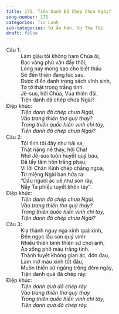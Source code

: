 ```yaml
---
title: 175. Tiện Danh Đã Chép Chưa Ngài?
song-number: 175
categories: Tin Lành
sub-categories: Sự Ăn Năn, Sự Tha Tội
draft: false
---
```

<dl><dt>Câu 1:</dt><dd data-verse="1">Làm giàu tôi không ham Chúa ôi, <br/>Bạc vàng phù vân đấy thôi; <br/>Lòng nay mong sao cho biết thấu <br/>Sẽ đến thiên đàng lúc sau. <br/>Được điền danh trong sách vĩnh sinh, <br/>Tờ tờ thật trong trắng tinh. <br/>Jê-sus, hỡi Chúa, Vua thiên đài, <br/>Tiện danh đã chép chưa Ngài? </dd><dt>Điệp khúc:</dt><dd data-chorus="1"><em>Tiện danh đã chép chưa Ngài, <br/>Vào trang thiên thơ quý thay? <br/>Trong thiên quốc hiển vinh chi tày, <br/>Tiện danh đã chép chưa Ngài? </em></dd><dt>Câu 2:</dt><dd data-verse="2">Tội tình tôi đây như hải sa, <br/>Thật nặng nề thay, hỡi Cha! <br/>Nhờ Jê-sus tuôn huyết quý báu, <br/>Đã tẩy tâm hồn trắng phau; <br/>Vì lời Chân Kinh chép chẳng ngoa, <br/>Từ miệng Ngài ban hứa ra: <br/>“Dầu ngươi ác uế như son rày, <br/>Nầy Ta phiếu tuyết khôn tày". </dd><dt>Điệp khúc:</dt><dd data-chorus="1"><em>Tiện danh đã chép chưa Ngài, <br/>Vào trang thiên thơ quý thay? <br/>Trong thiên quốc hiển vinh chi tày, <br/>Tiện danh đã chép chưa Ngài? </em></dd><dt>Câu 3:</dt><dd data-verse="3">Kìa thành nguy nga xinh quá xinh, <br/>Đền ngọc lầu son quý vinh: <br/>Nhiều thiên binh thiên sứ chói ánh, <br/>Áo xống phô màu trắng tinh. <br/>Thành tuyệt không gian ác, đớn đau, <br/>Làm mờ màu xinh tốt đâu, <br/>Muôn thiên sứ ngóng trông đêm ngày, <br/>Tiện danh quả đã chép rày. </dd><dt>Điệp khúc:</dt><dd data-chorus="2"><em>Tiện danh quả đã chép rày <br/>Vào trang thiên thơ quý thay. <br/>Trong thiên quốc hiển vinh chi tày, <br/>Tiện danh quả đã chép rày. </em></dd></dl>